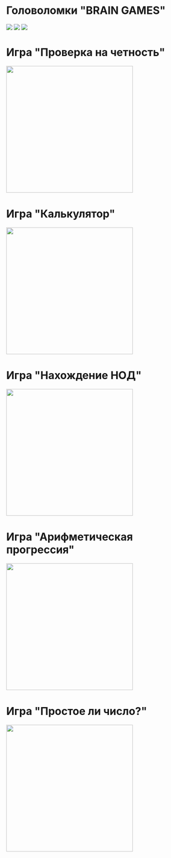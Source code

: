 # Головоломки "BRAIN GAMES"
<a href="https://codeclimate.com/github/YuliaZZZ/python-project-lvl1/maintainability"><img src="https://api.codeclimate.com/v1/badges/0feb08888d8d0fd17a8c/maintainability" /></a>
<a href="https://codeclimate.com/github/YuliaZZZ/python-project-lvl1/test_coverage"><img src="https://api.codeclimate.com/v1/badges/0feb08888d8d0fd17a8c/test_coverage" /></a>
<a href="https://travis-ci.org/YuliaZZZ/python-project-lvl1"><img src="https://travis-ci.org/YuliaZZZ/python-project-lvl1.svg?branch=master"></a>
# Игра "Проверка на четность"
<a href="https://asciinema.org/a/294640"><img src="https://asciinema.org/a/lZmJKg3TT3BWqohxSOYhMjJvH.png" width="336"/></a>
# Игра "Калькулятор"
<a href="https://asciinema.org/a/294641?theme=tango"><img src="https://asciinema.org/a/lZmJKg3TT3BWqohxSOYhMjJvH.png" width="336"/></a>
# Игра "Нахождение НОД"
<a href="https://asciinema.org/a/294642?theme=tango"><img src="https://asciinema.org/a/lZmJKg3TT3BWqohxSOYhMjJvH.png" width="336"/></a>
# Игра "Арифметическая прогрессия"
<a href="https://asciinema.org/a/294643?theme=tango"><img src="https://asciinema.org/a/lZmJKg3TT3BWqohxSOYhMjJvH.png" width="336"/></a>
# Игра "Простое ли число?"
<a href="https://asciinema.org/a/294636?theme=tango"><img src="https://asciinema.org/a/lZmJKg3TT3BWqohxSOYhMjJvH.png" width="336"/></a>
